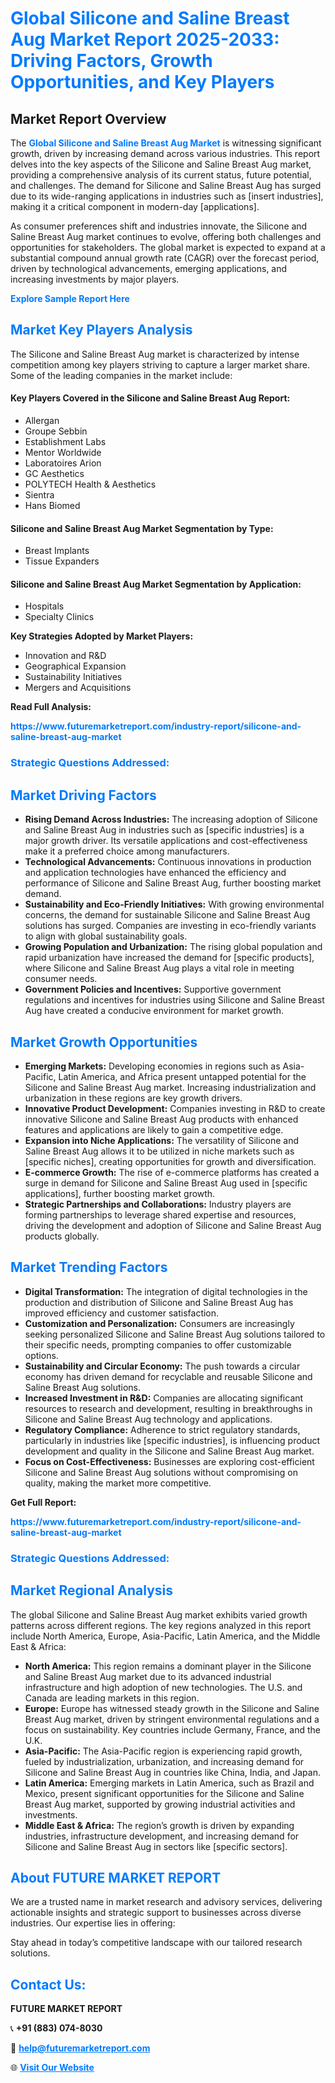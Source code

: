 <h1 style="color: #007BFF;">Global Silicone and Saline Breast Aug Market Report 2025-2033: Driving Factors, Growth Opportunities, and Key Players</h1>

<section id="overview">
<h2>Market Report Overview</h2>
<p>The <a href="https://www.futuremarketreport.com/industry-report/silicone-and-saline-breast-aug-market" style="color: #007BFF; text-decoration: none;"><strong>Global Silicone and Saline Breast Aug Market</strong></a> is witnessing significant growth, driven by increasing demand across various industries. This report delves into the key aspects of the Silicone and Saline Breast Aug market, providing a comprehensive analysis of its current status, future potential, and challenges. The demand for Silicone and Saline Breast Aug has surged due to its wide-ranging applications in industries such as [insert industries], making it a critical component in modern-day [applications].</p>
<p>As consumer preferences shift and industries innovate, the Silicone and Saline Breast Aug market continues to evolve, offering both challenges and opportunities for stakeholders. The global market is expected to expand at a substantial compound annual growth rate (CAGR) over the forecast period, driven by technological advancements, emerging applications, and increasing investments by major players.</p>
</section>

<section id="overview">
<p><a href="https://www.futuremarketreport.com/request-sample/reportId=79154" style="color: #007BFF; text-decoration: none;"><strong>Explore Sample Report Here</strong></a></p>
</section>

<section id="key-players">
<h2 style="color: #007BFF;">Market Key Players Analysis</h2>
<p>The Silicone and Saline Breast Aug market is characterized by intense competition among key players striving to capture a larger market share. Some of the leading companies in the market include:</p>
<h4>Key Players Covered in the Silicone and Saline Breast Aug Report:</h4>
<ul><li>Allergan</li><li>Groupe Sebbin</li><li>Establishment Labs</li><li>Mentor Worldwide</li><li>Laboratoires Arion</li><li>GC Aesthetics</li><li>POLYTECH Health &amp; Aesthetics</li><li>Sientra</li><li>Hans Biomed</li></ul>
<h4>Silicone and Saline Breast Aug Market Segmentation by Type:</h4>
<ul><li>Breast Implants</li><li>Tissue Expanders</li></ul>

<h4>Silicone and Saline Breast Aug Market Segmentation by Application:</h4>
<ul><li>Hospitals</li><li>Specialty Clinics</li></ul>
<p><strong>Key Strategies Adopted by Market Players:</strong></p>
<ul>
<li>Innovation and R&D</li>
<li>Geographical Expansion</li>
<li>Sustainability Initiatives</li>
<li>Mergers and Acquisitions</li>
</ul>
</section>

<section>
<p><strong>Read Full Analysis: </strong></p><a href="https://www.futuremarketreport.com/industry-report/silicone-and-saline-breast-aug-market" style="color: #007BFF; text-decoration: none;"><strong>https://www.futuremarketreport.com/industry-report/silicone-and-saline-breast-aug-market</strong></a>
<h3 style="color: #007BFF;">Strategic Questions Addressed:</h3>
</section>

<section id="driving-factors">
<h2 style="color: #007BFF;">Market Driving Factors</h2>
<ul>
<li><strong>Rising Demand Across Industries:</strong> The increasing adoption of Silicone and Saline Breast Aug in industries such as [specific industries] is a major growth driver. Its versatile applications and cost-effectiveness make it a preferred choice among manufacturers.</li>
<li><strong>Technological Advancements:</strong> Continuous innovations in production and application technologies have enhanced the efficiency and performance of Silicone and Saline Breast Aug, further boosting market demand.</li>
<li><strong>Sustainability and Eco-Friendly Initiatives:</strong> With growing environmental concerns, the demand for sustainable Silicone and Saline Breast Aug solutions has surged. Companies are investing in eco-friendly variants to align with global sustainability goals.</li>
<li><strong>Growing Population and Urbanization:</strong> The rising global population and rapid urbanization have increased the demand for [specific products], where Silicone and Saline Breast Aug plays a vital role in meeting consumer needs.</li>
<li><strong>Government Policies and Incentives:</strong> Supportive government regulations and incentives for industries using Silicone and Saline Breast Aug have created a conducive environment for market growth.</li>
</ul>
</section>

<section id="growth-opportunities">
<h2 style="color: #007BFF;">Market Growth Opportunities</h2>
<ul>
<li><strong>Emerging Markets:</strong> Developing economies in regions such as Asia-Pacific, Latin America, and Africa present untapped potential for the Silicone and Saline Breast Aug market. Increasing industrialization and urbanization in these regions are key growth drivers.</li>
<li><strong>Innovative Product Development:</strong> Companies investing in R&D to create innovative Silicone and Saline Breast Aug products with enhanced features and applications are likely to gain a competitive edge.</li>
<li><strong>Expansion into Niche Applications:</strong> The versatility of Silicone and Saline Breast Aug allows it to be utilized in niche markets such as [specific niches], creating opportunities for growth and diversification.</li>
<li><strong>E-commerce Growth:</strong> The rise of e-commerce platforms has created a surge in demand for Silicone and Saline Breast Aug used in [specific applications], further boosting market growth.</li>
<li><strong>Strategic Partnerships and Collaborations:</strong> Industry players are forming partnerships to leverage shared expertise and resources, driving the development and adoption of Silicone and Saline Breast Aug products globally.</li>
</ul>
</section>

<section id="trending-factors">
<h2 style="color: #007BFF;">Market Trending Factors</h2>
<ul>
<li><strong>Digital Transformation:</strong> The integration of digital technologies in the production and distribution of Silicone and Saline Breast Aug has improved efficiency and customer satisfaction.</li>
<li><strong>Customization and Personalization:</strong> Consumers are increasingly seeking personalized Silicone and Saline Breast Aug solutions tailored to their specific needs, prompting companies to offer customizable options.</li>
<li><strong>Sustainability and Circular Economy:</strong> The push towards a circular economy has driven demand for recyclable and reusable Silicone and Saline Breast Aug solutions.</li>
<li><strong>Increased Investment in R&D:</strong> Companies are allocating significant resources to research and development, resulting in breakthroughs in Silicone and Saline Breast Aug technology and applications.</li>
<li><strong>Regulatory Compliance:</strong> Adherence to strict regulatory standards, particularly in industries like [specific industries], is influencing product development and quality in the Silicone and Saline Breast Aug market.</li>
<li><strong>Focus on Cost-Effectiveness:</strong> Businesses are exploring cost-efficient Silicone and Saline Breast Aug solutions without compromising on quality, making the market more competitive.</li>
</ul>
</section>

<section>
<p><strong>Get Full Report: </strong></p><a href="https://www.futuremarketreport.com/industry-report/silicone-and-saline-breast-aug-market" style="color: #007BFF; text-decoration: none;"><strong>https://www.futuremarketreport.com/industry-report/silicone-and-saline-breast-aug-market</strong></a>
<h3 style="color: #007BFF;">Strategic Questions Addressed:</h3>
</section>


<section id="regional-analysis">
<h2 style="color: #007BFF;">Market Regional Analysis</h2>
<p>The global Silicone and Saline Breast Aug market exhibits varied growth patterns across different regions. The key regions analyzed in this report include North America, Europe, Asia-Pacific, Latin America, and the Middle East & Africa:</p>
<ul>
<li><strong>North America:</strong> This region remains a dominant player in the Silicone and Saline Breast Aug market due to its advanced industrial infrastructure and high adoption of new technologies. The U.S. and Canada are leading markets in this region.</li>
<li><strong>Europe:</strong> Europe has witnessed steady growth in the Silicone and Saline Breast Aug market, driven by stringent environmental regulations and a focus on sustainability. Key countries include Germany, France, and the U.K.</li>
<li><strong>Asia-Pacific:</strong> The Asia-Pacific region is experiencing rapid growth, fueled by industrialization, urbanization, and increasing demand for Silicone and Saline Breast Aug in countries like China, India, and Japan.</li>
<li><strong>Latin America:</strong> Emerging markets in Latin America, such as Brazil and Mexico, present significant opportunities for the Silicone and Saline Breast Aug market, supported by growing industrial activities and investments.</li>
<li><strong>Middle East & Africa:</strong> The region’s growth is driven by expanding industries, infrastructure development, and increasing demand for Silicone and Saline Breast Aug in sectors like [specific sectors].</li>
</ul>
</section>

<footer>
<h2 style="color: #007BFF;">About FUTURE MARKET REPORT</h2>
<p>We are a trusted name in market research and advisory services, delivering actionable insights and strategic support to businesses across diverse industries. Our expertise lies in offering:</p>

<p>Stay ahead in today’s competitive landscape with our tailored research solutions.</p>

<h2 style="color: #007BFF;">Contact Us:</h2>
<p><strong>FUTURE MARKET REPORT</strong></p>
<p>📞 <strong>+91 (883) 074-8030</strong></p>
<p>📧 <strong><a href="mailto:help@futuremarketreport.com" style="color: #007BFF;">help@futuremarketreport.com</a></strong></p>
<p>🌐 <strong><a href="https://www.futuremarketreport.com/" style="color: #007BFF;">Visit Our Website</a></strong></p>
</footer>